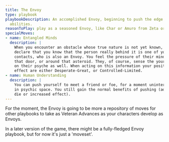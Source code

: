 ```yaml
---
title: The Envoy
type: playbook
playbookDescription: An accomplished Envoy, beginning to push the edge of their
  abilities.
reasonToPlay: play as a seasoned Envoy, like Char or Amuro from Zeta or later.
specialMoves:
- name: Entangled Minds
  description: |
    When you encounter an obstacle whose true nature is not yet known, you may
    declare that you know that the person really behind it is one of your
    contacts, who is also an Envoy. You feel the pressure of their mind behind
    that door, or around that asteroid. They, of course, sense the your pressure
    on their psyche as well. When acting on this information your position and
    effect are either Desperate-Great, or Controlled-Limited.
- name: Human Understanding
  description: |
    You can push yourself to meet a friend or foe, for a moment uninterrupted,
    in psychic space. You still gain the normal benefits of pushing (additional
    die or increased effect).
---
```


For the moment, the Envoy is going to be more a repository of moves for other
playbooks to take as Veteran Advances as your characters develop as Envoys.

In a later version of the game, there might be a fully-fledged Envoy playbook,
but for now it's just a 'moveset'.
